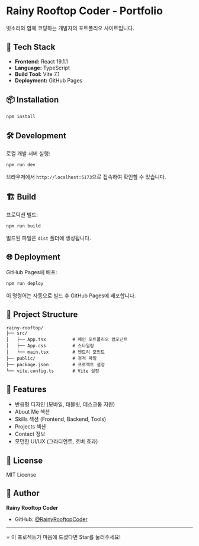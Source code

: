 # Rainy Rooftop Coder - Portfolio

빗소리와 함께 코딩하는 개발자의 포트폴리오 사이트입니다.

## 🚀 Tech Stack

- **Frontend:** React 19.1.1
- **Language:** TypeScript
- **Build Tool:** Vite 7.1
- **Deployment:** GitHub Pages

## 📦 Installation

```bash
npm install
```

## 🛠️ Development

로컬 개발 서버 실행:

```bash
npm run dev
```

브라우저에서 `http://localhost:5173`으로 접속하여 확인할 수 있습니다.

## 🏗️ Build

프로덕션 빌드:

```bash
npm run build
```

빌드된 파일은 `dist` 폴더에 생성됩니다.

## 🌐 Deployment

GitHub Pages에 배포:

```bash
npm run deploy
```

이 명령어는 자동으로 빌드 후 GitHub Pages에 배포합니다.

## 📁 Project Structure

```
rainy-rooftop/
├── src/
│   ├── App.tsx          # 메인 포트폴리오 컴포넌트
│   ├── App.css          # 스타일링
│   └── main.tsx         # 엔트리 포인트
├── public/              # 정적 파일
├── package.json         # 프로젝트 설정
└── vite.config.ts       # Vite 설정
```

## 🎨 Features

- 반응형 디자인 (모바일, 태블릿, 데스크톱 지원)
- About Me 섹션
- Skills 섹션 (Frontend, Backend, Tools)
- Projects 섹션
- Contact 정보
- 모던한 UI/UX (그라디언트, 호버 효과)

## 📝 License

MIT License

## 👤 Author

**Rainy Rooftop Coder**

- GitHub: [@RainyRooftopCoder](https://github.com/RainyRooftopCoder)

---

⭐ 이 프로젝트가 마음에 드셨다면 Star를 눌러주세요!
